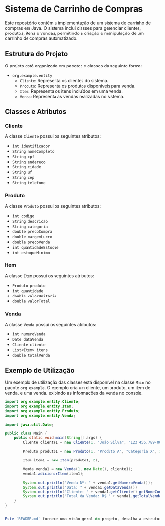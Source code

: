 # Sistema de Carrinho de Compras

Este repositório contém a implementação de um sistema de carrinho de compras em Java. O sistema inclui classes para gerenciar clientes, produtos, itens e vendas, permitindo a criação e manipulação de um carrinho de compras automatizado.

## Estrutura do Projeto

O projeto está organizado em pacotes e classes da seguinte forma:

- `org.example.entity`
  - `Cliente`: Representa os clientes do sistema.
  - `Produto`: Representa os produtos disponíveis para venda.
  - `Item`: Representa os itens incluídos em uma venda.
  - `Venda`: Representa as vendas realizadas no sistema.

## Classes e Atributos

### Cliente

A classe `Cliente` possui os seguintes atributos:

- `int identificador`
- `String nomeCompleto`
- `String cpf`
- `String endereco`
- `String cidade`
- `String uf`
- `String cep`
- `String telefone`

### Produto

A classe `Produto` possui os seguintes atributos:

- `int codigo`
- `String descricao`
- `String categoria`
- `double precoCompra`
- `double margemLucro`
- `double precoVenda`
- `int quantidadeEstoque`
- `int estoqueMinimo`

### Item

A classe `Item` possui os seguintes atributos:

- `Produto produto`
- `int quantidade`
- `double valorUnitario`
- `double valorTotal`

### Venda

A classe `Venda` possui os seguintes atributos:

- `int numeroVenda`
- `Date dataVenda`
- `Cliente cliente`
- `List<Item> itens`
- `double totalVenda`

## Exemplo de Utilização

Um exemplo de utilização das classes está disponível na classe `Main` no pacote `org.example`. O exemplo cria um cliente, um produto, um item de venda, e uma venda, exibindo as informações da venda no console.

```java
import org.example.entity.Cliente;
import org.example.entity.Item;
import org.example.entity.Produto;
import org.example.entity.Venda;

import java.util.Date;

public class Main {
    public static void main(String[] args) {
        Cliente cliente1 = new Cliente(1, "João Silva", "123.456.789-00", "Rua A, 123", "São Paulo", "SP", "01000-000", "(11) 91234-5678");

        Produto produto1 = new Produto(1, "Produto A", "Categoria X", 100.0, 20.0, 50, 10);

        Item item1 = new Item(produto1, 2);

        Venda venda1 = new Venda(1, new Date(), cliente1);
        venda1.adicionarItem(item1);

        System.out.println("Venda Nº: " + venda1.getNumeroVenda());
        System.out.println("Data: " + venda1.getDataVenda());
        System.out.println("Cliente: " + venda1.getCliente().getNomeCompleto());
        System.out.println("Total da Venda: R$ " + venda1.getTotalVenda());
    }
}
```
```javascript

Este `README.md` fornece uma visão geral do projeto, detalha a estrutura das classes. Sinta-se à vontade para ajustar conforme necessário.
```
